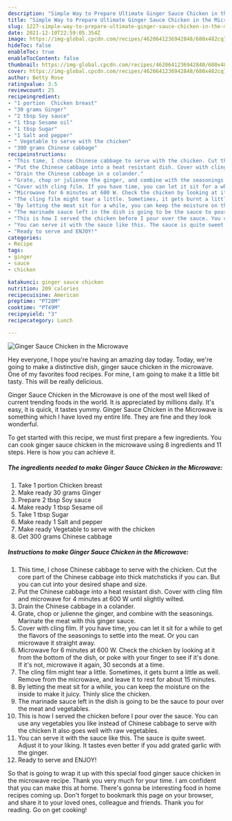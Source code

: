 ```yaml
---
description: "Simple Way to Prepare Ultimate Ginger Sauce Chicken in the Microwave"
title: "Simple Way to Prepare Ultimate Ginger Sauce Chicken in the Microwave"
slug: 1227-simple-way-to-prepare-ultimate-ginger-sauce-chicken-in-the-microwave
date: 2021-12-10T22:59:05.354Z
image: https://img-global.cpcdn.com/recipes/4620641236942848/680x482cq70/ginger-sauce-chicken-in-the-microwave-recipe-main-photo.jpg
hideToc: false
enableToc: true
enableTocContent: false
thumbnail: https://img-global.cpcdn.com/recipes/4620641236942848/680x482cq70/ginger-sauce-chicken-in-the-microwave-recipe-main-photo.jpg
cover: https://img-global.cpcdn.com/recipes/4620641236942848/680x482cq70/ginger-sauce-chicken-in-the-microwave-recipe-main-photo.jpg
author: Betty Rose
ratingvalue: 3.5
reviewcount: 25
recipeingredient:
- "1 portion  Chicken breast"
- "30 grams Ginger"
- "2 tbsp Soy sauce"
- "1 tbsp Sesame oil"
- "1 tbsp Sugar"
- "1 Salt and pepper"
- " Vegetable to serve with the chicken"
- "300 grams Chinese cabbage"
recipeinstructions:
- "This time, I chose Chinese cabbage to serve with the chicken. Cut the core part of the Chinese cabbage into thick matchsticks if you can. But you can cut into your desired shape and size."
- "Put the Chinese cabbage into a heat resistant dish. Cover with cling film and microwave for 4 minutes at 600 W until slightly wilted."
- "Drain the Chinese cabbage in a colander."
- "Grate, chop or julienne the ginger, and combine with the seasonings. Marinate the meat with this ginger sauce."
- "Cover with cling film. If you have time, you can let it sit for a while to get the flavors of the seasonings to settle into the meat. Or you can microwave it straight away."
- "Microwave for 6 minutes at 600 W. Check the chicken by looking at it from the bottom of the dish, or poke with your finger to see if it&#39;s done. If it&#39;s not, microwave it again, 30 seconds at a time."
- "The cling film might tear a little. Sometimes, it gets burnt a little as well. Remove from the microwave, and leave it to rest for about 15 minutes."
- "By letting the meat sit for a while, you can keep the moisture on the inside to make it juicy. Thinly slice the chicken."
- "The marinade sauce left in the dish is going to be the sauce to pour over the meat and vegetables."
- "This is how I served the chicken before I pour over the sauce. You can use any vegetables you like instead of Chinese cabbage to serve with the chicken It also goes well with raw vegetables."
- "You can serve it with the sauce like this. The sauce is quite sweet. Adjust it to your liking. It tastes even better if you add grated garlic with the ginger."
- "Ready to serve and ENJOY!"
categories:
- Recipe
tags:
- ginger
- sauce
- chicken

katakunci: ginger sauce chicken 
nutrition: 209 calories
recipecuisine: American
preptime: "PT28M"
cooktime: "PT49M"
recipeyield: "3"
recipecategory: Lunch

---
```



![Ginger Sauce Chicken in the Microwave](https://img-global.cpcdn.com/recipes/4620641236942848/680x482cq70/ginger-sauce-chicken-in-the-microwave-recipe-main-photo.jpg)

Hey everyone, I hope you're having an amazing day today. Today, we're going to make a distinctive dish, ginger sauce chicken in the microwave. One of my favorites food recipes. For mine, I am going to make it a little bit tasty. This will be really delicious.

Ginger Sauce Chicken in the Microwave is one of the most well liked of current trending foods in the world. It is appreciated by millions daily. It's easy, it is quick, it tastes yummy. Ginger Sauce Chicken in the Microwave is something which I have loved my entire life. They are fine and they look wonderful.




To get started with this recipe, we must first prepare a few ingredients. You can cook ginger sauce chicken in the microwave using 8 ingredients and 11 steps. Here is how you can achieve it.

<!--inarticleads1-->

##### The ingredients needed to make Ginger Sauce Chicken in the Microwave:

1. Take 1 portion  Chicken breast
1. Make ready 30 grams Ginger
1. Prepare 2 tbsp Soy sauce
1. Make ready 1 tbsp Sesame oil
1. Take 1 tbsp Sugar
1. Make ready 1 Salt and pepper
1. Make ready  Vegetable to serve with the chicken
1. Get 300 grams Chinese cabbage




<!--inarticleads2-->

##### Instructions to make Ginger Sauce Chicken in the Microwave:

1. This time, I chose Chinese cabbage to serve with the chicken. Cut the core part of the Chinese cabbage into thick matchsticks if you can. But you can cut into your desired shape and size.
1. Put the Chinese cabbage into a heat resistant dish. Cover with cling film and microwave for 4 minutes at 600 W until slightly wilted.
1. Drain the Chinese cabbage in a colander.
1. Grate, chop or julienne the ginger, and combine with the seasonings. Marinate the meat with this ginger sauce.
1. Cover with cling film. If you have time, you can let it sit for a while to get the flavors of the seasonings to settle into the meat. Or you can microwave it straight away.
1. Microwave for 6 minutes at 600 W. Check the chicken by looking at it from the bottom of the dish, or poke with your finger to see if it&#39;s done. If it&#39;s not, microwave it again, 30 seconds at a time.
1. The cling film might tear a little. Sometimes, it gets burnt a little as well. Remove from the microwave, and leave it to rest for about 15 minutes.
1. By letting the meat sit for a while, you can keep the moisture on the inside to make it juicy. Thinly slice the chicken.
1. The marinade sauce left in the dish is going to be the sauce to pour over the meat and vegetables.
1. This is how I served the chicken before I pour over the sauce. You can use any vegetables you like instead of Chinese cabbage to serve with the chicken It also goes well with raw vegetables.
1. You can serve it with the sauce like this. The sauce is quite sweet. Adjust it to your liking. It tastes even better if you add grated garlic with the ginger.
1. Ready to serve and ENJOY!



So that is going to wrap it up with this special food ginger sauce chicken in the microwave recipe. Thank you very much for your time. I am confident that you can make this at home. There's gonna be interesting food in home recipes coming up. Don't forget to bookmark this page on your browser, and share it to your loved ones, colleague and friends. Thank you for reading. Go on get cooking!

